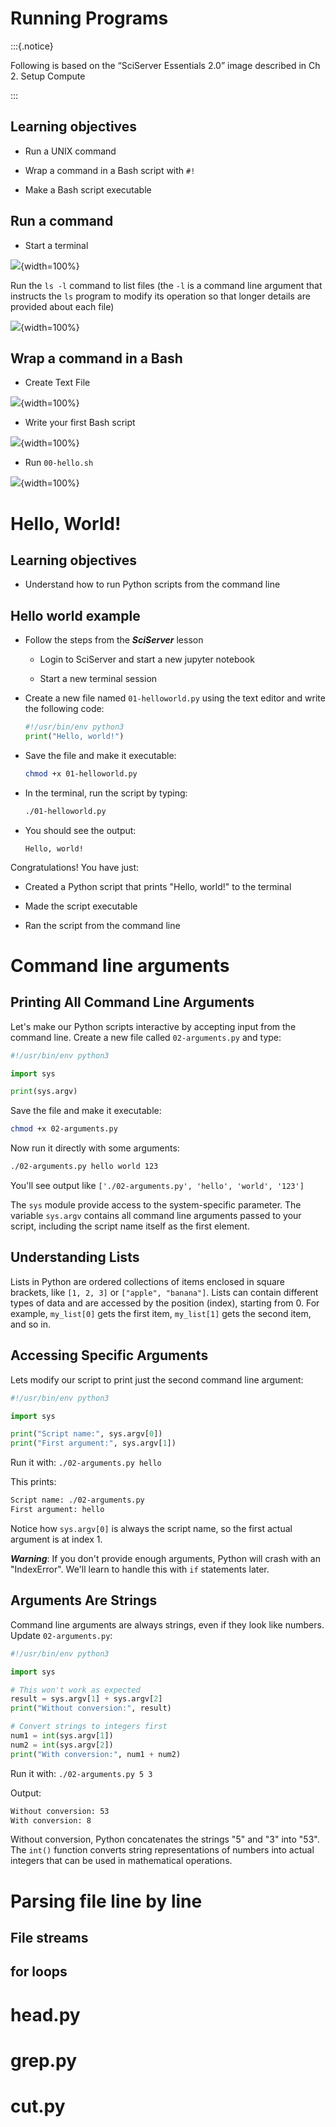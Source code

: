 



# Running Programs

:::{.notice}

Following is based on the “SciServer Essentials 2.0” image described in Ch 2. Setup Compute

:::

## Learning objectives

- Run a UNIX command

- Wrap a command in a Bash script with `#!`

- Make a Bash script executable


## Run a command

- Start a terminal

![](03-exercises_files/figure-docx//1Covg_bpPYGKnTVbOjX_FkGgWHBG6VwdEySKbpZNwqKo_g36ef0094ecf_0_0.png){width=100%}

Run the `ls -l` command to list files (the `-l` is a command line argument that instructs the `ls` program to modify its operation so that longer details are provided about each file)

![](03-exercises_files/figure-docx//1Covg_bpPYGKnTVbOjX_FkGgWHBG6VwdEySKbpZNwqKo_g36ef0094ecf_0_8.png){width=100%}


## Wrap a command in a Bash

- Create Text File

![](03-exercises_files/figure-docx//1Covg_bpPYGKnTVbOjX_FkGgWHBG6VwdEySKbpZNwqKo_g36ef0094ecf_0_29.png){width=100%}

- Write your first Bash script

![](03-exercises_files/figure-docx//1Covg_bpPYGKnTVbOjX_FkGgWHBG6VwdEySKbpZNwqKo_g36ef0094ecf_0_40.png){width=100%}


- Run `00-hello.sh`

![](03-exercises_files/figure-docx//1Covg_bpPYGKnTVbOjX_FkGgWHBG6VwdEySKbpZNwqKo_g36ef0094ecf_0_45.png){width=100%}



# Hello, World!

## Learning objectives

- Understand how to run Python scripts from the command line

## Hello world example

- Follow the steps from the ***SciServer*** lesson
    
    - Login to SciServer and start a new jupyter notebook

    - Start a new terminal session
    

- Create a new file named `01-helloworld.py` using the text editor and write the following code:

    ```python
    #!/usr/bin/env python3
    print("Hello, world!")
    ```

- Save the file and make it executable:

    ```bash
    chmod +x 01-helloworld.py
    ```

- In the terminal, run the script by typing:

    ```bash
    ./01-helloworld.py
    ```

- You should see the output:

   ```
   Hello, world!
   ```

Congratulations! You have just:

- Created a Python script that prints "Hello, world!" to the terminal

- Made the script executable

- Ran the script from the command line

# Command line arguments

## Printing All Command Line Arguments

Let's make our Python scripts interactive by accepting input from the command line. Create a new file called `02-arguments.py` and type:

```python
#!/usr/bin/env python3

import sys

print(sys.argv)
```

Save the file and make it executable:

```bash
chmod +x 02-arguments.py
```

Now run it directly with some arguments:

```bash
./02-arguments.py hello world 123
```

You'll see output like `['./02-arguments.py', 'hello', 'world', '123']`

The `sys` module provide access to the system-specific parameter. The variable `sys.argv` contains all command line arguments passed to your script, including the script name itself as the first element.


## Understanding Lists

Lists in Python are ordered collections of items enclosed in square brackets, like `[1, 2, 3]` or `["apple", "banana"]`. Lists can contain different types of data and are accessed by the position (index), starting from 0. For example, `my_list[0]` gets the first item, `my_list[1]` gets the second item, and so in.


## Accessing Specific Arguments

Lets modify our script to print just the second command line argument:

```python
#!/usr/bin/env python3

import sys

print("Script name:", sys.argv[0])
print("First argument:", sys.argv[1])
```

Run it with: `./02-arguments.py hello`

This prints:

```bash
Script name: ./02-arguments.py
First argument: hello
```

Notice how `sys.argv[0]` is always the script name, so the first actual argument is at index 1.

***Warning***: If you don't provide enough arguments, Python will crash with an "IndexError". We'll learn to handle this with `if` statements later.

## Arguments Are Strings

Command line arguments are always strings, even if they look like numbers. Update `02-arguments.py`:

```python
#!/usr/bin/env python3

import sys

# This won't work as expected
result = sys.argv[1] + sys.argv[2]
print("Without conversion:", result)

# Convert strings to integers first
num1 = int(sys.argv[1])
num2 = int(sys.argv[2])
print("With conversion:", num1 + num2)
```

Run it with: `./02-arguments.py 5 3`

Output:

```bash
Without conversion: 53
With conversion: 8
```

Without conversion, Python concatenates the strings "5" and "3" into "53". The `int()` function converts string representations of numbers into actual integers that can be used in mathematical operations.


# Parsing file line by line

## File streams

## for loops

# head.py

# grep.py

# cut.py
